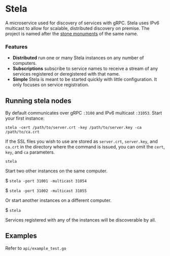 # Stela
A microservice used for discovery of services with gRPC. Stela uses IPv6 multicast to allow for scalable, distributed discovery on premise.  The project is named after the [stone monuments](https://en.wikipedia.org/wiki/Stela) of the same name.

### Features
* **Distributed** run one or many Stela instances on any number of computers. 
* **Subscriptions** subscribe to service names to receive a stream of any services registered or deregistered with that name.
* **Simple** Stela is meant to be started quickly with little configuration. It only focuses on service registration.

## Running stela nodes
By default communicates over gRPC `:3100` and IPv6 multicast `:31053`. 
Start your first instance:

`stela -cert /path/to/server.crt -key /path/to/server.key -ca /path/to/ca.crt`

If the SSL files you wish to use are stored as `server.crt`, `server.key`, and `ca.crt` in the directory where the command is issued, you can omit the `cert`, `key`, and `ca` parameters.

`stela`

Start two other instances on the same computer.

$ `stela -port 31001 -multicast 31054`

$ `stela -port 31002 -multicast 31055`

Or start another instances on a different computer.

$ `stela`

Services registered with any of the instances will be discoverable by all.

## Examples
Refer to `api/example_test.go`